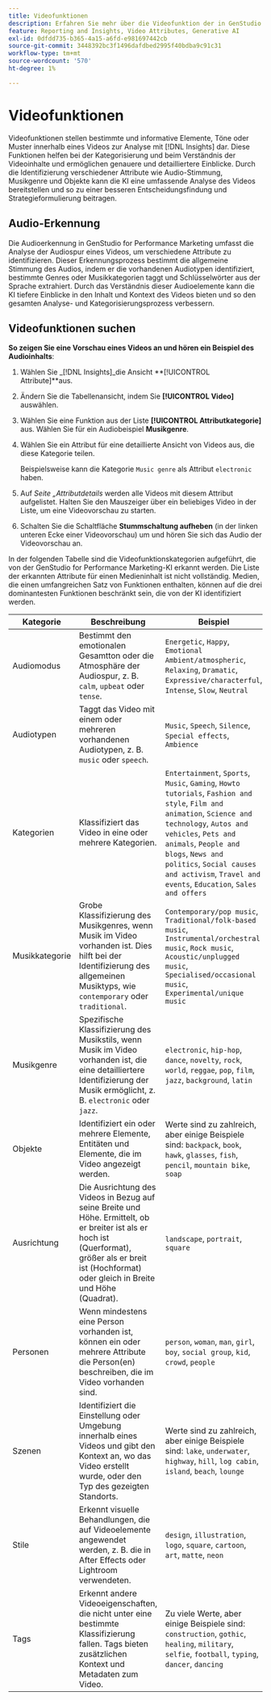 ```yaml
---
title: Videofunktionen
description: Erfahren Sie mehr über die Videofunktion der in GenStudio for Performance Marketing verwendeten Attributkategorien.
feature: Reporting and Insights, Video Attributes, Generative AI
exl-id: 0dfdd735-b365-4a15-a6fd-e981697442cb
source-git-commit: 3448392bc3f1496dafdbed2995f40bdba9c91c31
workflow-type: tm+mt
source-wordcount: '570'
ht-degree: 1%

---
```


# Videofunktionen

Videofunktionen stellen bestimmte und informative Elemente, Töne oder Muster innerhalb eines Videos zur Analyse mit [!DNL Insights] dar. Diese Funktionen helfen bei der Kategorisierung und beim Verständnis der Videoinhalte und ermöglichen genauere und detailliertere Einblicke. Durch die Identifizierung verschiedener Attribute wie Audio-Stimmung, Musikgenre und Objekte kann die KI eine umfassende Analyse des Videos bereitstellen und so zu einer besseren Entscheidungsfindung und Strategieformulierung beitragen.

## Audio-Erkennung

Die Audioerkennung in GenStudio for Performance Marketing umfasst die Analyse der Audiospur eines Videos, um verschiedene Attribute zu identifizieren. Dieser Erkennungsprozess bestimmt die allgemeine Stimmung des Audios, indem er die vorhandenen Audiotypen identifiziert, bestimmte Genres oder Musikkategorien taggt und Schlüsselwörter aus der Sprache extrahiert. Durch das Verständnis dieser Audioelemente kann die KI tiefere Einblicke in den Inhalt und Kontext des Videos bieten und so den gesamten Analyse- und Kategorisierungsprozess verbessern.

## Videofunktionen suchen

**So zeigen Sie eine Vorschau eines Videos an und hören ein Beispiel des Audioinhalts**:

1. Wählen Sie _[!DNL Insights]_die Ansicht **[!UICONTROL Attribute]**aus.

1. Ändern Sie die Tabellenansicht, indem Sie **[!UICONTROL Video]** auswählen.

1. Wählen Sie eine Funktion aus der Liste **[!UICONTROL Attributkategorie]** aus. Wählen Sie für ein Audiobeispiel **Musikgenre**.

1. Wählen Sie ein Attribut für eine detaillierte Ansicht von Videos aus, die diese Kategorie teilen.

   Beispielsweise kann die Kategorie `Music genre` als Attribut `electronic` haben.

1. Auf _Seite „Attributdetails_ werden alle Videos mit diesem Attribut aufgelistet. Halten Sie den Mauszeiger über ein beliebiges Video in der Liste, um eine Videovorschau zu starten.

1. Schalten Sie die Schaltfläche **Stummschaltung aufheben** (in der linken unteren Ecke einer Videovorschau) um und hören Sie sich das Audio der Videovorschau an.

In der folgenden Tabelle sind die Videofunktionskategorien aufgeführt, die von der GenStudio for Performance Marketing-KI erkannt werden. Die Liste der erkannten Attribute für einen Medieninhalt ist nicht vollständig. Medien, die einen umfangreichen Satz von Funktionen enthalten, können auf die drei dominantesten Funktionen beschränkt sein, die von der KI identifiziert werden.

<!-- For the writer: turn off word wrap to work with these tables. Option + Z -->

| Kategorie | Beschreibung | Beispiel |
| ------------------- | ------------------------------------------------------------------------------------------------------------ | --------------------------------------------------------------------------------------- |
| Audiomodus | Bestimmt den emotionalen Gesamtton oder die Atmosphäre der Audiospur, z. B. `calm`, `upbeat` oder `tense`. | `Energetic`, `Happy`, `Emotional Ambient/atmospheric`, `Relaxing`, `Dramatic`, `Expressive/characterful`, `Intense`, `Slow`, `Neutral` |
| Audiotypen | Taggt das Video mit einem oder mehreren vorhandenen Audiotypen, z. B. `music` oder `speech`. | `Music`, `Speech`, `Silence`, `Special effects`, `Ambience` |
| Kategorien | Klassifiziert das Video in eine oder mehrere Kategorien. | `Entertainment`, `Sports`, `Music`, `Gaming`, `Howto tutorials`, `Fashion and style`, `Film and animation`, `Science and technology`, `Autos and vehicles`, `Pets and animals`, `People and blogs`, `News and politics`, `Social causes and activism`, `Travel and events`, `Education`, `Sales and offers` |
| Musikkategorie | Grobe Klassifizierung des Musikgenres, wenn Musik im Video vorhanden ist. Dies hilft bei der Identifizierung des allgemeinen Musiktyps, wie `contemporary` oder `traditional`. | `Contemporary/pop music`, `Traditional/folk-based music`, `Instrumental/orchestral music`, `Rock music`, `Acoustic/unplugged music`, `Specialised/occasional music`, `Experimental/unique music` |
| Musikgenre | Spezifische Klassifizierung des Musikstils, wenn Musik im Video vorhanden ist, die eine detailliertere Identifizierung der Musik ermöglicht, z. B. `electronic` oder `jazz`. | `electronic`, `hip-hop`, `dance`, `novelty`, `rock`, `world`, `reggae`, `pop`, `film`, `jazz`, `background`, `latin` |
| Objekte | Identifiziert ein oder mehrere Elemente, Entitäten und Elemente, die im Video angezeigt werden. | Werte sind zu zahlreich, aber einige Beispiele sind: `backpack`, `book`, `hawk`, `glasses`, `fish`, `pencil`, `mountain bike`, `soap` |
| Ausrichtung | Die Ausrichtung des Videos in Bezug auf seine Breite und Höhe. Ermittelt, ob er breiter ist als er hoch ist (Querformat), größer als er breit ist (Hochformat) oder gleich in Breite und Höhe (Quadrat). | `landscape`, `portrait`, `square` |
| Personen | Wenn mindestens eine Person vorhanden ist, können ein oder mehrere Attribute die Person(en) beschreiben, die im Video vorhanden sind. | `person`, `woman`, `man`, `girl`, `boy`, `social group`, `kid`, `crowd`, `people` |
| Szenen | Identifiziert die Einstellung oder Umgebung innerhalb eines Videos und gibt den Kontext an, wo das Video erstellt wurde, oder den Typ des gezeigten Standorts. | Werte sind zu zahlreich, aber einige Beispiele sind: `lake`, `underwater`, `highway`, `hill`, `log cabin`, `island`, `beach`, `lounge` |
| Stile | Erkennt visuelle Behandlungen, die auf Videoelemente angewendet werden, z. B. die in After Effects oder Lightroom verwendeten. | `design`, `illustration`, `logo`, `square`, `cartoon`, `art`, `matte`, `neon` |
| Tags | Erkennt andere Videoeigenschaften, die nicht unter eine bestimmte Klassifizierung fallen. Tags bieten zusätzlichen Kontext und Metadaten zum Video. | Zu viele Werte, aber einige Beispiele sind: `construction`, `gothic`, `healing`, `military`, `selfie`, `football`, `typing`, `dancer`, `dancing` |
